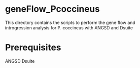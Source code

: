 # geneFlow_Pcoccineus

This directory contains the scripts to perform the gene flow  and introgression analysis for P. coccineus with ANGSD and Dsuite

# Prerequisites
ANGSD
Dsuite
